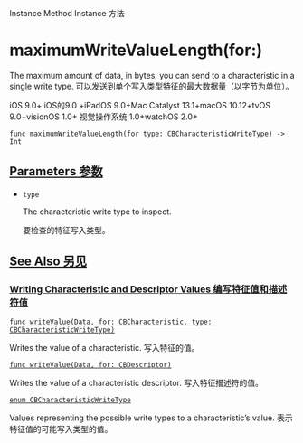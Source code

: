 Instance Method Instance 方法

# maximumWriteValueLength(for:) 

The maximum amount of data, in bytes, you can send to a characteristic in a single write type.
可以发送到单个写入类型特征的最大数据量（以字节为单位）。

iOS 9.0+ iOS的9.0 +iPadOS 9.0+Mac Catalyst 13.1+macOS 10.12+tvOS 9.0+visionOS 1.0+ 视觉操作系统 1.0+watchOS 2.0+

```
func maximumWriteValueLength(for type: CBCharacteristicWriteType) -> Int
```



## [Parameters 参数](https://developer.apple.com/documentation/corebluetooth/cbperipheral/maximumwritevaluelength(for:)#parameters)

- `type`

  The characteristic write type to inspect. 

  要检查的特征写入类型。



## [See Also 另见](https://developer.apple.com/documentation/corebluetooth/cbperipheral/maximumwritevaluelength(for:)#see-also)

### [Writing Characteristic and Descriptor Values 编写特征值和描述符值](https://developer.apple.com/documentation/corebluetooth/cbperipheral/maximumwritevaluelength(for:)#Writing-Characteristic-and-Descriptor-Values)

[`func writeValue(Data, for: CBCharacteristic, type: CBCharacteristicWriteType)`](https://developer.apple.com/documentation/corebluetooth/cbperipheral/writevalue(_:for:type:))

Writes the value of a characteristic.
写入特征的值。

[`func writeValue(Data, for: CBDescriptor)`](https://developer.apple.com/documentation/corebluetooth/cbperipheral/writevalue(_:for:))

Writes the value of a characteristic descriptor.
写入特征描述符的值。

[`enum CBCharacteristicWriteType`](https://developer.apple.com/documentation/corebluetooth/cbcharacteristicwritetype)

Values representing the possible write types to a characteristic’s value.
表示特征值的可能写入类型的值。
